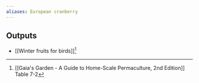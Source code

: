 ```yaml
---
aliases: European cranberry
---
```

## Outputs
- [[Winter fruits for birds]][^1]

[^1]: [[Gaia's Garden - A Guide to Home-Scale Permaculture, 2nd Edition]] Table 7-2
